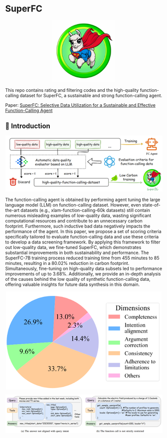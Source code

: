 # SuperFC
<p align="center">
    <img src="assets\SuperFC.png" width=200 />
</p>


This repo contains rating and filtering codes and the high-quality function-calling dataset for SuperFC, a sustainable and strong function-calling agent.

Paper: [SuperFC: Selective Data Utilization for a Sustainable and Effective Function-Calling Agent]()


## 📣 Introduction
<p align="center">
    <img src="assets\workflow.png"/>
</p>



The function-calling agent is obtained by performing agent tuning the large language model (LLM) on function-calling dataset. However, even state-of-the-art datasets (e.g., xlam-function-calling-60k datasets) still contain numerous misleading examples of low-quality data, wasting significant computational resources and contribute to an unnecessary carbon footprint. Furthermore, such inductive bad data negatively impacts the performance of the agent. In this paper, we propose a set of scoring criteria specifically tailored to evaluate function-calling data and use these criteria to develop a data screening framework. By applying this framework to filter out low-quality data, we fine-tuned SuperFC, which demonstrates substantial improvements in both sustainability and performance. The SuperFC-7B training process reduced training time from 455 minutes to 85 minutes, resulting in a 80.02% reduction in carbon footprint. Simultaneously, fine-tuning on high-quality data subsets led to performance improvements of up to 3.68%. Additionally, we provide an in-depth analysis of the causes behind the low quality of synthetic function-calling data, offering valuable insights for future data synthesis in this domain.

<p align="center">
    <img src="assets\dimensions.png" width=500 />
</p>

<p align="center">
    <img src="assets\case_study.png"/>
</p>
